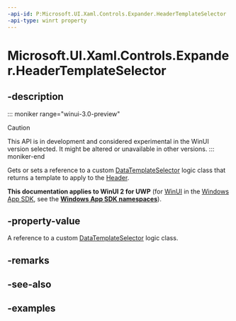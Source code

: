 ```yaml
---
-api-id: P:Microsoft.UI.Xaml.Controls.Expander.HeaderTemplateSelector
-api-type: winrt property
---
```


# Microsoft.UI.Xaml.Controls.Expander.HeaderTemplateSelector

<!--
public Windows.UI.Xaml.Controls.DataTemplateSelector HeaderTemplateSelector { get; set; }
-->


## -description

::: moniker range="winui-3.0-preview"
> [!CAUTION]
> This API is in development and considered experimental in the WinUI version selected. It might be altered or unavailable in other versions.
::: moniker-end

Gets or sets a reference to a custom [DataTemplateSelector](/uwp/api/windows.ui.xaml.controls.datatemplateselector) logic class that returns a template to apply to the [Header](expander_header.md).

**This documentation applies to WinUI 2 for UWP** (for [WinUI](/windows/apps/winui/winui3/) in the [Windows App SDK](/windows/apps/windows-app-sdk/), see the **[Windows App SDK namespaces](/windows/windows-app-sdk/api/winrt/)**).

## -property-value

A reference to a custom [DataTemplateSelector](/uwp/api/windows.ui.xaml.controls.datatemplateselector) logic class.

## -remarks

## -see-also

## -examples


